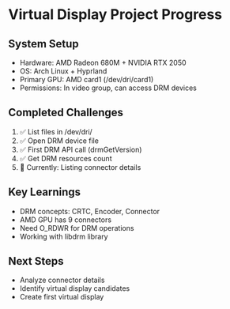 # Virtual Display Project Progress

## System Setup
- Hardware: AMD Radeon 680M + NVIDIA RTX 2050
- OS: Arch Linux + Hyprland
- Primary GPU: AMD card1 (/dev/dri/card1)
- Permissions: In video group, can access DRM devices

## Completed Challenges
1. ✅ List files in /dev/dri/
2. ✅ Open DRM device file
3. ✅ First DRM API call (drmGetVersion)
4. ✅ Get DRM resources count
5. 🔄 Currently: Listing connector details

## Key Learnings
- DRM concepts: CRTC, Encoder, Connector
- AMD GPU has 9 connectors
- Need O_RDWR for DRM operations
- Working with libdrm library

## Next Steps
- Analyze connector details
- Identify virtual display candidates
- Create first virtual display
